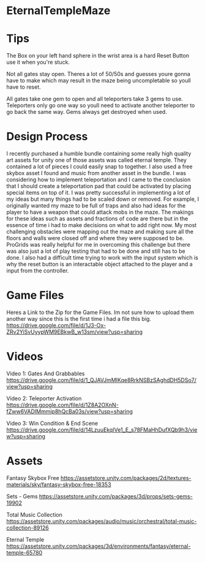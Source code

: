 # EternalTempleMaze

# Tips
The Box on your left hand sphere in the wrist area is a hard Reset Button use it when you're stuck.

Not all gates stay open. Theres a lot of 50/50s and guesses youre gonna have to make which may result in the maze being uncompletable so youll have to reset.

All gates take one gem to open and all teleporters take 3 gems to use. Teleporters only go one way so youll need to activate another teleporter to go back the same way. Gems always get destroyed when used.

# Design Process

I recently purchased a humble bundle containing some really high quality art assets for unity one of those assets was called eternal temple. They contained a lot of pieces I could easily snap to together. I also used a free skybox asset I found and music from another asset in the bundle. I was considering how to implement teleportation and I came to the conclusion that I should create a teleportation pad that could be activated by placing special items on top of it. I was pretty successful in implementing a lot of my ideas but many things had to be scaled down or removed. For example, I originally wanted my maze to be full of traps and also had ideas for the player to have a weapon that could attack mobs in the maze. The makings for these ideas such as assets and fractions of code are there but in the essence of time i had to make decisions on what to add right now. My most challenging obstacles were mapping out the maze and making sure all the floors and walls were closed off and where they were supposed to be. ProGrids was really helpful for me in overcoming this challenge but there was also just a lot of play testing that had to be done and still has to be done. I also had a difficult time trying to work with the input system which is why the reset button is an interactable object attached to the player and a input from the controller.

# Game Files

Heres a Link to the Zip for the Game Files. Im not sure how to upload them another way since this is the first time i had a file this big.
https://drive.google.com/file/d/1J3-Ox-ZRv2YiSvUyypWM9EBkwB_w13sm/view?usp=sharing

# Videos

Video 1: Gates And Grabbables   
https://drive.google.com/file/d/1_QJAVJmMIKqe8RrkNSBzSAghdDH5DSo7/view?usp=sharing

Video 2: Teleporter Activation  
https://drive.google.com/file/d/1Z8A2OXnN-fZww6VADIMmmip8hQcBa03s/view?usp=sharing

Video 3: Win Condition & End Scene  
https://drive.google.com/file/d/14LzuuEkqIVe1_E_s78FMaHhDufXQb9h3/view?usp=sharing

# Assets

Fantasy Skybox Free
https://assetstore.unity.com/packages/2d/textures-materials/sky/fantasy-skybox-free-18353

Sets - Gems
https://assetstore.unity.com/packages/3d/props/sets-gems-19902

Total Music Collection
https://assetstore.unity.com/packages/audio/music/orchestral/total-music-collection-89126

Eternal Temple
https://assetstore.unity.com/packages/3d/environments/fantasy/eternal-temple-65780



